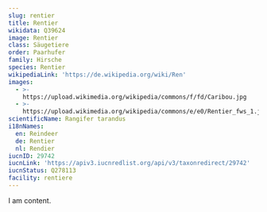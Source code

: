 ```yaml
---
slug: rentier
title: Rentier
wikidata: Q39624
image: Rentier
class: Säugetiere
order: Paarhufer
family: Hirsche
species: Rentier
wikipediaLink: 'https://de.wikipedia.org/wiki/Ren'
images: 
  - >-
    https://upload.wikimedia.org/wikipedia/commons/f/fd/Caribou.jpg
  - >-
    https://upload.wikimedia.org/wikipedia/commons/e/e0/Rentier_fws_1.jpg
scientificName: Rangifer tarandus
i18nNames:
  en: Reindeer
  de: Rentier
  nl: Rendier
iucnID: 29742
iucnLink: 'https://apiv3.iucnredlist.org/api/v3/taxonredirect/29742'
iucnStatus: Q278113
facility: rentiere
---
```


I am content.
